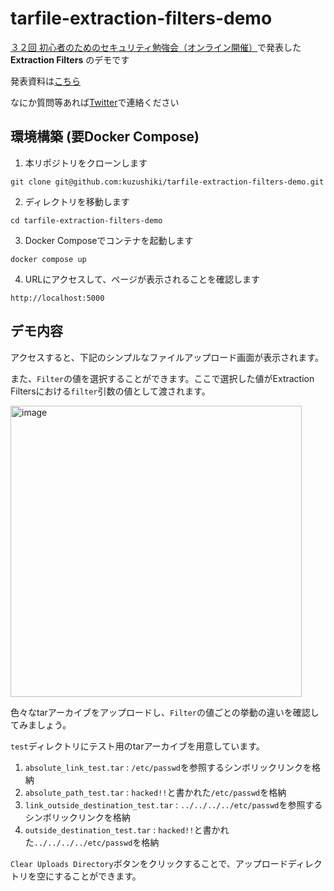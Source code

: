 # tarfile-extraction-filters-demo

[３２回 初心者のためのセキュリティ勉強会（オンライン開催）](https://sfb.connpass.com/event/285981/)で発表した  **Extraction Filters** のデモです

発表資料は[こちら](https://github.com/kuzushiki/tarfile-extraction-filters-demo/blob/main/slides-export.pdf)

なにか質問等あれば[Twitter](https://twitter.com/kuzu7shiki)で連絡ください

## 環境構築 (要Docker Compose)

1. 本リポジトリをクローンします
```
git clone git@github.com:kuzushiki/tarfile-extraction-filters-demo.git
```

2. ディレクトリを移動します
```
cd tarfile-extraction-filters-demo
```

3. Docker Composeでコンテナを起動します
```
docker compose up
```

4. URLにアクセスして、ページが表示されることを確認します
```
http://localhost:5000
```

## デモ内容

アクセスすると、下記のシンプルなファイルアップロード画面が表示されます。

また、`Filter`の値を選択することができます。ここで選択した値がExtraction Filtersにおける`filter`引数の値として渡されます。

<img width="466" alt="image" src="https://github.com/kuzushiki/tarfile-extraction-filters-demo/assets/50363796/e05a59e3-fb00-4779-9220-78b63f817341">

色々なtarアーカイブをアップロードし、`Filter`の値ごとの挙動の違いを確認してみましょう。

`test`ディレクトリにテスト用のtarアーカイブを用意しています。

1.  `absolute_link_test.tar` : `/etc/passwd`を参照するシンボリックリンクを格納
2.  `absolute_path_test.tar` : `hacked!!`と書かれた`/etc/passwd`を格納
3.  `link_outside_destination_test.tar` : `../../../../etc/passwd`を参照するシンボリックリンクを格納
4. `outside_destination_test.tar` : `hacked!!`と書かれた`../../../../etc/passwd`を格納

`Clear Uploads Directory`ボタンをクリックすることで、アップロードディレクトリを空にすることができます。

